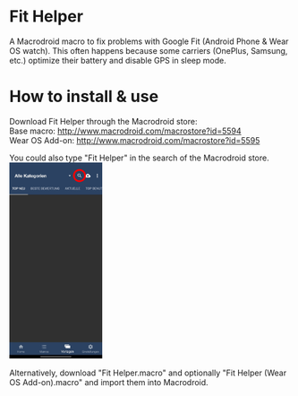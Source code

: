 # Fit Helper
A Macrodroid macro to fix problems with Google Fit (Android Phone &amp; Wear OS watch). This often happens because some carriers (OnePlus, Samsung, etc.) optimize their battery and disable GPS in sleep mode.

# How to install &amp; use
Download Fit Helper through the Macrodroid store:  
Base macro: http://www.macrodroid.com/macrostore?id=5594  
Wear OS Add-on: http://www.macrodroid.com/macrostore?id=5595

You could also type "Fit Helper" in the search of the Macrodroid store.  
<img src="Screenshots/Screenshot_01.jpg" alt="Macrodroid Search" height="350"/>

Alternatively, download "Fit Helper.macro" and optionally "Fit Helper (Wear OS Add-on).macro" and import them into Macrodroid.